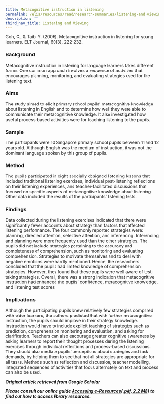 ```yaml
---
title: Metacognitive instruction in listening
permalink: /elis/resources/read/research-summaries/listening-and-viewing/metacognitive-instruction-in-listening/
description: ""
third_nav_title: Listening and Viewing
---
```

Goh, C., & Taib, Y. (2006). Metacognitive instruction in listening for young learners. ELT Journal, 60(3), 222-232.

### Background

Metacognitive instruction in listening for language learners takes different forms. One common approach involves a sequence of activities that encourages planning, monitoring, and evaluating strategies used for the listening text.

### Aims

The study aimed to elicit primary school pupils’ metacognitive knowledge about listening in English and to determine how well they were able to communicate their metacognitive knowledge. It also investigated how useful process-based activities were for teaching listening to the pupils.

### Sample

The participants were 10 Singapore primary school pupils between 11 and 12 years old. Although English was the medium of instruction, it was not the dominant language spoken by this group of pupils.

### Method

The pupils participated in eight specially designed listening lessons that included traditional listening exercises, individual post-listening reflections on their listening experiences, and teacher-facilitated discussions that focused on specific aspects of metacognitive knowledge about listening. Other data included the results of the participants’ listening tests.

### Findings

Data collected during the listening exercises indicated that there were significantly fewer accounts about strategy than factors that affected listening performance. The four commonly reported strategies were: planning, directed attention, selective attention, and inferencing. Inferencing and planning were more frequently used than the other strategies. The pupils did not include strategies pertaining to the accuracy and completeness of comprehension, such as monitoring and evaluating comprehension. Strategies to motivate themselves and to deal with negative emotions were hardly mentioned. Hence, the researchers concluded that the pupils had limited knowledge of comprehension strategies. However, they found that these pupils were well aware of test-taking strategies. Overall, there was a strong indication that metacognitive instruction had enhanced the pupils’ confidence, metacognitive knowledge, and listening test scores.

### Implications

Although the participating pupils knew relatively few strategies compared with older learners, the authors predicted that with further metacognitive instruction, the pupils should improve in their strategy knowledge. Instruction would have to include explicit teaching of strategies such as prediction, comprehension monitoring and evaluation, and asking for clarification. Teachers can also encourage greater cognitive awareness by asking learners to report their thought processes during the listening exercises through individual reflections and process-based discussions. They should also mediate pupils’ perceptions about strategies and task demands, by helping them to see that not all strategies are appropriate for all tasks. Methods such as reflection and discussion, teacher modelling, integrated sequences of activities that focus alternately on text and process can also be used.

_**Original article retrieved from Google Scholar**_  

**_Please consult our online guide [Accessing e-Resources(.pdf, 2.2 MB)](https://academyofsingaporeteachers-moe-edu-sg-admin.cwp.sg/elis/resources/read/research-summaries/listening-and-viewing/18e45074-6b1b-4ac7-811f-1a8da16c4f81 "Accessing e-Resources") to find out how to access library resources._**